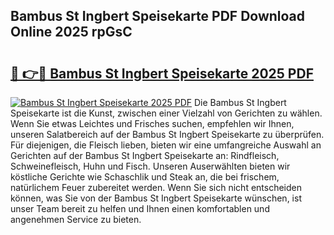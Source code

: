 ## Bambus St Ingbert Speisekarte PDF Download Online 2025 rpGsC

# <h2><a href="http://gccy9t.nevu.top/?p=Bambus+St+Ingbert+Speisekarte">🔗 👉🔴 Bambus St Ingbert Speisekarte 2025 PDF</a></h2>

[![Bambus St Ingbert Speisekarte 2025 PDF](https://i.imgur.com/dBaPXMq.png)](http://gccy9t.nevu.top/?p=Bambus+St+Ingbert+Speisekarte)
Die Bambus St Ingbert Speisekarte ist die Kunst, zwischen einer Vielzahl von Gerichten zu wählen. Wenn Sie etwas Leichtes und Frisches suchen, empfehlen wir Ihnen, unseren Salatbereich auf der Bambus St Ingbert Speisekarte zu überprüfen. Für diejenigen, die Fleisch lieben, bieten wir eine umfangreiche Auswahl an Gerichten auf der Bambus St Ingbert Speisekarte an: Rindfleisch, Schweinefleisch, Huhn und Fisch. Unseren Auserwählten bieten wir köstliche Gerichte wie Schaschlik und Steak an, die bei frischem, natürlichem Feuer zubereitet werden. Wenn Sie sich nicht entscheiden können, was Sie von der Bambus St Ingbert Speisekarte wünschen, ist unser Team bereit zu helfen und Ihnen einen komfortablen und angenehmen Service zu bieten.
